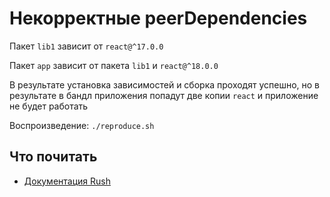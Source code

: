 # Некорректные peerDependencies

Пакет `lib1` зависит от `react@^17.0.0`

Пакет `app` зависит от пакета `lib1` и `react@^18.0.0`

В результате установка зависимостей и сборка проходят успешно, но в результате в бандл приложения попадут две копии `react` и приложение не будет работать

Воспроизведение: `./reproduce.sh`

## Что почитать

- [Документация Rush](https://rushjs.io/pages/advanced/npm_doppelgangers/)
